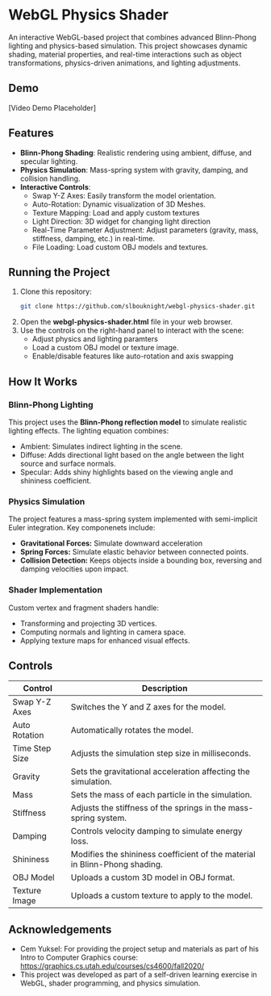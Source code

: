 # WebGL Physics Shader

An interactive WebGL-based project that combines advanced Blinn-Phong lighting and physics-based simulation. This project showcases dynamic shading, material properties, and real-time interactions such as object transformations, physics-driven animations, and lighting adjustments.

## Demo

[Video Demo Placeholder]

## Features

- **Blinn-Phong Shading**: Realistic rendering using ambient, diffuse, and specular lighting.
- **Physics Simulation**: Mass-spring system with gravity, damping, and collision handling.
- **Interactive Controls**:
  - Swap Y-Z Axes: Easily transform the model orientation.
  - Auto-Rotation: Dynamic visualization of 3D Meshes.
  - Texture Mapping: Load and apply custom textures
  - Light Direction: 3D widget for changing light direction
  - Real-Time Parameter Adjustment: Adjust parameters (gravity, mass, stiffness, damping, etc.) in real-time.
  - File Loading: Load custom OBJ models and textures.

## Running the Project

1. Clone this repository:
   ```bash
   git clone https://github.com/slbouknight/webgl-physics-shader.git

2. Open the **webgl-physics-shader.html** file in your web browser.
3. Use the controls on the right-hand panel to interact with the scene:
   - Adjust physics and lighting paramters
   - Load a custom OBJ model or texture image.
   - Enable/disable features like auto-rotation and axis swapping

## How It Works
### Blinn-Phong Lighting
This project uses the **Blinn-Phong reflection model** to simulate realistic lighting effects. The lighting equation combines:
  - Ambient: Simulates indirect lighting in the scene.
  - Diffuse: Adds directional light based on the angle between the light source and surface normals.
  - Specular: Adds shiny highlights based on the viewing angle and shininess coefficient.

### Physics Simulation
The project features a mass-spring system implemented with semi-implicit Euler integration. Key componenets include:
  - **Gravitational Forces:** Simulate downward acceleration
  - **Spring Forces:** Simulate elastic behavior between connected points.
  - **Collision Detection:** Keeps objects inside a bounding box, reversing and damping velocities upon impact.

### Shader Implementation
Custom vertex and fragment shaders handle:
  - Transforming and projecting 3D vertices.
  - Computing normals and lighting in camera space.
  - Applying texture maps for enhanced visual effects.

## Controls
| Control         | Description                                                       |
|------------------|-------------------------------------------------------------------|
| Swap Y-Z Axes    | Switches the Y and Z axes for the model.                         |
| Auto Rotation    | Automatically rotates the model.                                 |
| Time Step Size   | Adjusts the simulation step size in milliseconds.                |
| Gravity          | Sets the gravitational acceleration affecting the simulation.    |
| Mass             | Sets the mass of each particle in the simulation.                |
| Stiffness        | Adjusts the stiffness of the springs in the mass-spring system.  |
| Damping          | Controls velocity damping to simulate energy loss.               |
| Shininess        | Modifies the shininess coefficient of the material in Blinn-Phong shading. |
| OBJ Model        | Uploads a custom 3D model in OBJ format.                         |
| Texture Image    | Uploads a custom texture to apply to the model.                  |

## Acknowledgements
- Cem Yuksel: For providing the project setup and materials as part of his Intro to Computer Graphics course: https://graphics.cs.utah.edu/courses/cs4600/fall2020/
- This project was developed as part of a self-driven learning exercise in WebGL, shader programming, and physics simulation.


